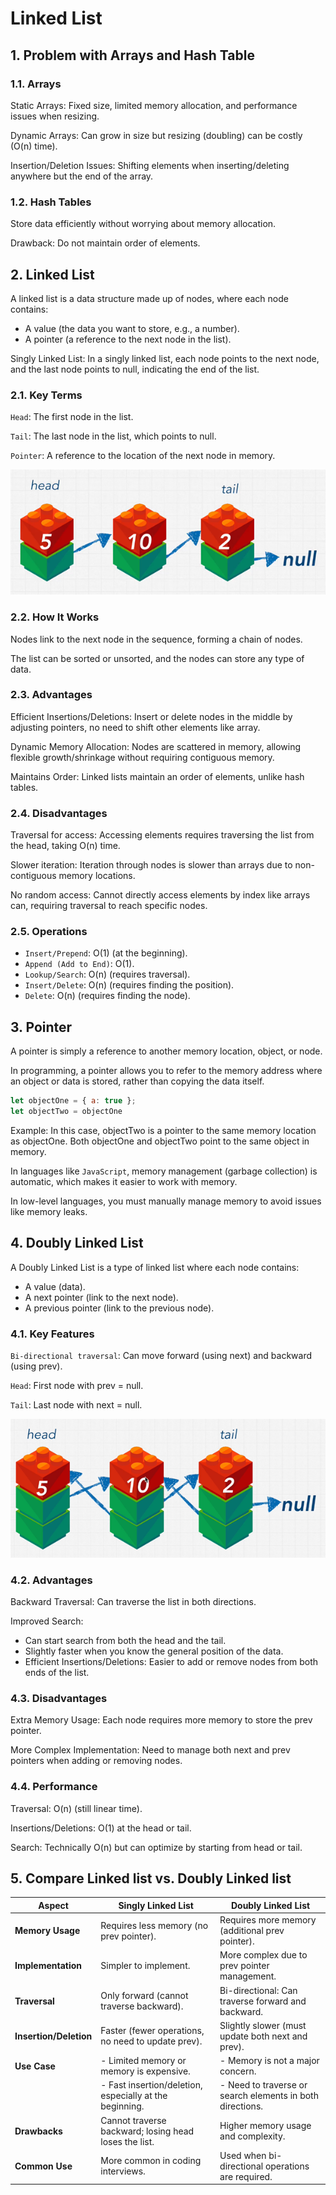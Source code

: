 # Linked List

## 1. Problem with Arrays and Hash Table

### 1.1. Arrays

Static Arrays: Fixed size, limited memory allocation, and performance issues when resizing.

Dynamic Arrays: Can grow in size but resizing (doubling) can be costly (O(n) time).

Insertion/Deletion Issues: Shifting elements when inserting/deleting anywhere but the end of the array.

### 1.2. Hash Tables

Store data efficiently without worrying about memory allocation.

Drawback: Do not maintain order of elements.

## 2. Linked List

A linked list is a data structure made up of nodes, where each node contains:

- A value (the data you want to store, e.g., a number).
- A pointer (a reference to the next node in the list).

Singly Linked List: In a singly linked list, each node points to the next node, and the last node points to null, indicating the end of the list.

### 2.1. Key Terms

`Head`: The first node in the list.

`Tail`: The last node in the list, which points to null.

`Pointer`: A reference to the location of the next node in memory.

![Graph](../assets/linked-list.png)

### 2.2. How It Works

Nodes link to the next node in the sequence, forming a chain of nodes.

The list can be sorted or unsorted, and the nodes can store any type of data.

### 2.3. Advantages

Efficient Insertions/Deletions: Insert or delete nodes in the middle by adjusting pointers, no need to shift other elements like array.

Dynamic Memory Allocation: Nodes are scattered in memory, allowing flexible growth/shrinkage without requiring contiguous memory.

Maintains Order: Linked lists maintain an order of elements, unlike hash tables.

### 2.4. Disadvantages

Traversal for access: Accessing elements requires traversing the list from the head, taking O(n) time.

Slower iteration: Iteration through nodes is slower than arrays due to non-contiguous memory locations.

No random access: Cannot directly access elements by index like arrays can, requiring traversal to reach specific nodes.

### 2.5. Operations

- `Insert/Prepend`: O(1) (at the beginning).
- `Append (Add to End)`: O(1).
- `Lookup/Search`: O(n) (requires traversal).
- `Insert/Delete`: O(n) (requires finding the position).
- `Delete`: O(n) (requires finding the node).

## 3. Pointer

A pointer is simply a reference to another memory location, object, or node.

In programming, a pointer allows you to refer to the memory address where an object or data is stored, rather than copying the data itself.

```javascript
let objectOne = { a: true };
let objectTwo = objectOne
```

Example: In this case, objectTwo is a pointer to the same memory location as objectOne. Both objectOne and objectTwo point to the same object in memory.

In languages like `JavaScript`, memory management (garbage collection) is automatic, which makes it easier to work with memory.

In low-level languages, you must manually manage memory to avoid issues like memory leaks.

## 4. Doubly Linked List

A Doubly Linked List is a type of linked list where each node contains:

- A value (data).
- A next pointer (link to the next node).
- A previous pointer (link to the previous node).

### 4.1. Key Features

`Bi-directional traversal`: Can move forward (using next) and backward (using prev).

`Head`: First node with prev = null.

`Tail`: Last node with next = null.

![Graph](../assets/linked-list-doubly.png)

### 4.2. Advantages

Backward Traversal: Can traverse the list in both directions.

Improved Search:

- Can start search from both the head and the tail.
- Slightly faster when you know the general position of the data.
- Efficient Insertions/Deletions: Easier to add or remove nodes from both ends of the list.

### 4.3. Disadvantages

Extra Memory Usage: Each node requires more memory to store the prev pointer.

More Complex Implementation: Need to manage both next and prev pointers when adding or removing nodes.

### 4.4. Performance

Traversal: O(n) (still linear time).

Insertions/Deletions: O(1) at the head or tail.

Search: Technically O(n) but can optimize by starting from head or tail.

## 5. Compare Linked list vs. Doubly Linked list

| Aspect                | Singly Linked List                                           | Doubly Linked List                                      |
|-----------------------|--------------------------------------------------------------|---------------------------------------------------------|
| **Memory Usage**      | Requires less memory (no prev pointer).                     | Requires more memory (additional prev pointer).         |
| **Implementation**    | Simpler to implement.                                        | More complex due to prev pointer management.            |
| **Traversal**         | Only forward (cannot traverse backward).                     | Bi-directional: Can traverse forward and backward.      |
| **Insertion/Deletion**| Faster (fewer operations, no need to update prev).           | Slightly slower (must update both next and prev).       |
| **Use Case**          | - Limited memory or memory is expensive.                    | - Memory is not a major concern.                        |
|                       | - Fast insertion/deletion, especially at the beginning.      | - Need to traverse or search elements in both directions.|
| **Drawbacks**         | Cannot traverse backward; losing head loses the list.        | Higher memory usage and complexity.                     |
| **Common Use**        | More common in coding interviews.                           | Used when bi-directional operations are required.       |
